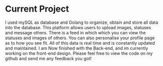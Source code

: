 # Current Project
I used mySQL as database and Golang to organize, obtain and store all data into the database.
This platform allows users to upload images, statuses and message others. There is a feed in which
which you can view the statuses and images of others. You can also personalise your profile page as to how
you see fit. All of this data is real time and is constantly updated and maintained. I am Now finished with the Back-end,
and im currently working on the front-end design. Please feel free to view the code on my github and send me any feedback
you got!
